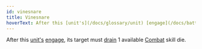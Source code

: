 ```yaml
---
id: vinesnare
title: Vinesnare
hoverText: After this [unit's](/docs/glossary/unit) [engage](/docs/battles/adventurer-turn/engage), its target must [drain](/docs/glossary/drained) 1 available [Combat](/docs/adventurer/skill-lines/combat) skill die.
---
```


After this [unit's](/docs/glossary/unit) [engage](/docs/battles/adventurer-turn/engage), its target must [drain](/docs/glossary/drained) 1 available [Combat](/docs/adventurer/skill-lines/combat) skill die.
